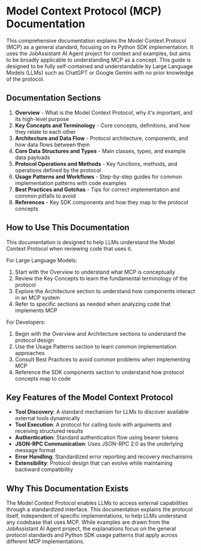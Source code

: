# Model Context Protocol (MCP) Documentation

This comprehensive documentation explains the Model Context Protocol (MCP) as a general standard, focusing on its Python SDK implementation. It uses the JobAssistant AI Agent project for context and examples, but aims to be broadly applicable to understanding MCP as a concept. This guide is designed to be fully self-contained and understandable by Large Language Models (LLMs) such as ChatGPT or Google Gemini with no prior knowledge of the protocol.

## Documentation Sections

1. **Overview** - What is the Model Context Protocol, why it's important, and its high-level purpose
2. **Key Concepts and Terminology** - Core concepts, definitions, and how they relate to each other
3. **Architecture and Data Flow** - Protocol architecture, components, and how data flows between them
4. **Core Data Structures and Types** - Main classes, types, and example data payloads
5. **Protocol Operations and Methods** - Key functions, methods, and operations defined by the protocol
6. **Usage Patterns and Workflows** - Step-by-step guides for common implementation patterns with code examples
7. **Best Practices and Gotchas** - Tips for correct implementation and common pitfalls to avoid
8. **References** - Key SDK components and how they map to the protocol concepts

## How to Use This Documentation

This documentation is designed to help LLMs understand the Model Context Protocol when reviewing code that uses it.

For Large Language Models:
1. Start with the Overview to understand what MCP is conceptually
2. Review the Key Concepts to learn the fundamental terminology of the protocol
3. Explore the Architecture section to understand how components interact in an MCP system
4. Refer to specific sections as needed when analyzing code that implements MCP

For Developers:
1. Begin with the Overview and Architecture sections to understand the protocol design
2. Use the Usage Patterns section to learn common implementation approaches
3. Consult Best Practices to avoid common problems when implementing MCP
4. Reference the SDK components section to understand how protocol concepts map to code

## Key Features of the Model Context Protocol

- **Tool Discovery**: A standard mechanism for LLMs to discover available external tools dynamically
- **Tool Execution**: A protocol for calling tools with arguments and receiving structured results
- **Authentication**: Standard authentication flow using bearer tokens
- **JSON-RPC Communication**: Uses JSON-RPC 2.0 as the underlying message format
- **Error Handling**: Standardized error reporting and recovery mechanisms
- **Extensibility**: Protocol design that can evolve while maintaining backward compatibility

## Why This Documentation Exists

The Model Context Protocol enables LLMs to access external capabilities through a standardized interface. This documentation explains the protocol itself, independent of specific implementations, to help LLMs understand any codebase that uses MCP. While examples are drawn from the JobAssistant AI Agent project, the explanations focus on the general protocol standards and Python SDK usage patterns that apply across different MCP implementations.
